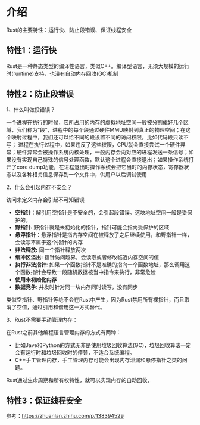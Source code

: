 # 介绍

Rust的主要特性：运行快、防止段错误、保证线程安全

## 特性1：运行快

Rust是一种静态类型的编译性语言，类似C++。编译型语言，无须大规模的运行时(runtime)支持，也没有自动内存回收(GC)机制

## 特性2：防止段错误

1、什么叫做段错误？

一个进程在执行的时候，它所占用的内存的虚拟地址空间一般被分割成好几个区域，我们称为“段”，进程中的每个段通过硬件MMU映射到真正的物理空间；在这个映射过程中，我们还可以给不同的段设置不同的访问权限，比如代码段只读不写； 进程在执行过程中，如果违反了这些权限，CPU就会直接尝试一个硬件异常；硬件异常会被操作系统内核处理，一般内存会向对应的进程发送一条信号；如果没有实现自己特殊的信号处理函数，默认这个进程会直接退出；如果操作系统打开了core dump功能，在进程退出时操作系统会把它当时的内存状态，寄存器状态以及各种相关信息保存到一个文件中，供用户以后调试使用

2、什么会引起内存不安全？

访问未定义内存会引起不可知错误

- **空指针**：解引用空指针是不安全的，会引起段错误。这块地址空间一般是受保护的。
- **野指针**: 野指针就是未初始化的指针，指针可能会指向受保护的区域
- **悬浮指针**：悬浮指针是指内存空间在被释放了之后继续使用，和野指针一样，会读写不属于这个指针的内存
- **非法释放:** 同一个指针释放两次
- **缓冲区溢出:** 指针访问越界，会读取或者修改临近内存空间的值
- **执行非法指针**: 如果一个函数指针不是准确的指向一个函数地址，那么调用这个函数指针会导致一段随机数据被当中指令来执行，非常危险
- **使用未初始化内存**
- **数据竞争**: 并发时针对同一块内存同时读写，没有同步

类似空指针、野指针等绝不会在Rust中产生，因为Rust禁用所有裸指针，而且取消了空值，通过引用和借用这一方式替代。

3、Rust不需要手动管理内存：

在Rust之前其他编程语言管理内存的方式有两种：

- 比如Jave和Python的方式无非是使用垃圾回收算法(GC)，垃圾回收算法一定会有运行时和垃圾回收时的停顿，不适合系统编程。
- C++手工管理内存，手工管理内存可能会出现内存泄漏和悬停指针之类的问题。

Rust通过生命周期和所有权特性，就可以实现内存的自动回收，

## 特性3：保证线程安全

参考：https://zhuanlan.zhihu.com/p/138394529

